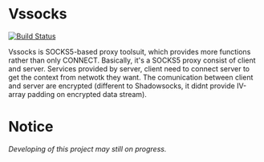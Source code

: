 # Vssocks

[![Build Status](https://travis-ci.com/hchen90/vssocks.svg?branch=master)](https://travis-ci.com/hchen90/vssocks)

Vssocks is SOCKS5-based proxy toolsuit, which provides more functions rather than only CONNECT. Basically, it's a SOCKS5 proxy consist of client and server. Services provided by server, client need to connect server to get the context from netwotk they want. The comunication between client and server are encrypted (different to Shadowsocks, it didnt provide IV-array padding on encrypted data stream).

# Notice

*Developing of this project may still on progress.*
